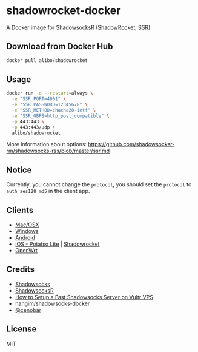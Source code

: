 # shadowrocket-docker
A Docker image for [ShadowsocksR (ShadowRocket, SSR)](https://github.com/shadowsocksrr/shadowsocksr)


## Download from Docker Hub

```bash
docker pull alibo/shadowrocket
```


## Usage

```bash
docker run -d --restart=always \
  -e "SSR_PORT=4001" \
  -e "SSR_PASSWORD=12345678" \
  -e "SSR_METHOD=chacha20-ietf" \
  -e "SSR_OBFS=http_post_compatible" \
  -p 443:443 \
  -p 443:443/udp \
  alibo/shadowrocket
```

More information about options: https://github.com/shadowsocksr-rm/shadowsocks-rss/blob/master/ssr.md


## Notice

Currently, you cannot change the `protocol`, you should set the `protocol` to `auth_aes128_md5` in the client app.


## Clients

- [Mac/OSX](https://github.com/qinyuhang/ShadowsocksX-NG-R/releases)
- [Windows](https://github.com/shadowsocksrr/shadowsocksr-csharp/releases)
- [Android](https://github.com/shadowsocksrr/shadowsocksr-android/releases)
- [iOS - Potatso Lite](https://itunes.apple.com/app/potatso-lite/id1239860606?mt=8) | [Shadowrocket](https://itunes.apple.com/us/app/shadowrocket/id932747118)
- [OpenWrt](https://github.com/shadowsocks/openwrt-shadowsocks)


## Credits

- [Shadowsocks](https://github.com/shadowsocks)
- [ShadowsocksR](https://github.com/shadowsocksrr/shadowsocksr)
- [How to Setup a Fast Shadowsocks Server on Vultr VPS](https://www.tipsforchina.com/how-to-setup-a-fast-shadowsocks-server-on-vultr-vps-the-easy-way.html)
- [hangim/shadowsocks-docker](https://github.com/hangim/shadowsocks-docker)
- [@cenobar](https://twitter.com/cenobar/)



## License
MIT
